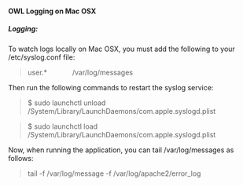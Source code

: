 
#### OWL Logging on Mac OSX

##### Logging:  

To watch logs locally on Mac OSX, you must add the following to your /etc/syslog.conf file:
	
> user.* &nbsp;&nbsp;&nbsp;&nbsp;&nbsp;&nbsp;&nbsp;&nbsp;&nbsp;&nbsp;&nbsp; /var/log/messages

Then run the following commands to restart the syslog service:

> $ sudo launchctl unload /System/Library/LaunchDaemons/com.apple.syslogd.plist  

> $ sudo launchctl load /System/Library/LaunchDaemons/com.apple.syslogd.plist

Now, when running the application, you can tail /var/log/messages as follows:   

> tail -f /var/log/message -f /var/log/apache2/error_log
